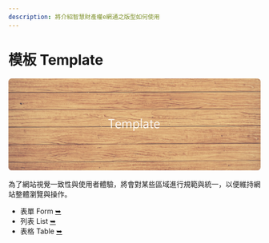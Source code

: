 ```yaml
---
description: 將介紹智慧財產權e網通之版型如何使用
---
```


# 模板 Template

![](../.gitbook/assets/template_banner.png)

為了網站視覺一致性與使用者體驗，將會對某些區域進行規範與統一，以便維持網站整體瀏覽與操作。

* 表單 Form [➥](biao-chan-form.md)
* 列表 List [➥](lie-biao-list.md)
* 表格 Table [➥](xiang-xi-ye-detail.md)

